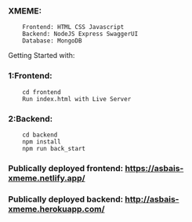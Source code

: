 ### XMEME:
        Frontend: HTML CSS Javascript
        Backend: NodeJS Express SwaggerUI
        Database: MongoDB 

Getting Started with:
### 1:Frontend:
        cd frontend
        Run index.html with Live Server
    
### 2:Backend:
        cd backend 
        npm install
        npm run back_start

### Publically deployed frontend: https://asbais-xmeme.netlify.app/
### Publically deployed backend:  http://asbais-xmeme.herokuapp.com/